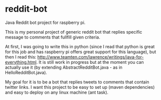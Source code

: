 # reddit-bot
Java Reddit bot project for raspberry pi.

This is my personal project of generic reddit bot that replies specific message to comments that fullfill given criteria.

At first, I was going to write this in python (since I read that python is great for this job and has raspberry pi offers great support for this language), but then I read this: http://www.teamten.com/lawrence/writings/java-for-everything.html. It is still work in progress but at the moment you can actually use it (by extending AbstractRedditBot.java - as in HelloRedditBot.java).

My goal for it is to be a bot that replies tweets to comments that contain twitter links. I want this project to be easy to set up (maven dependencies) and easy to deploy on any linux machine (ant task).
